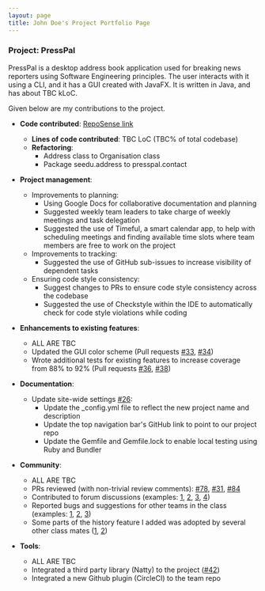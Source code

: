 ```yaml
---
layout: page
title: John Doe's Project Portfolio Page
---
```


### Project: PressPal

PressPal is a desktop address book application used for breaking news reporters using Software Engineering principles. The user interacts with it using a CLI, and it has a GUI created with JavaFX. It is written in Java, and has about TBC kLoC.

Given below are my contributions to the project.

* **Code contributed**: [RepoSense link]()
  * **Lines of code contributed**: TBC LoC (TBC% of total codebase)
  * **Refactoring**:
    * Address class to Organisation class
    * Package seedu.address to presspal.contact

* **Project management**:
    * Improvements to planning:
      * Using Google Docs for collaborative documentation and planning
      * Suggested weekly team leaders to take charge of weekly meetings and task delegation
      * Suggested the use of Timeful, a smart calendar app, to help with scheduling meetings and finding available time slots where team members are free to work on the project
    * Improvements to tracking:
      * Suggested the use of GitHub sub-issues to increase visibility of dependent tasks
    * Ensuring code style consistency:
      * Suggest changes to PRs to ensure code style consistency across the codebase
      * Suggested the use of Checkstyle within the IDE to automatically check for code style violations while coding

* **Enhancements to existing features**:
    * ALL ARE TBC
    * Updated the GUI color scheme (Pull requests [\#33](), [\#34]())
    * Wrote additional tests for existing features to increase coverage from 88% to 92% (Pull requests [\#36](), [\#38]())

* **Documentation**:
    * Update site-wide settings [\#26]():
        * Update the _config.yml file to reflect the new project name and description
        * Update the top navigation bar's GitHub link to point to our project repo
        * Update the Gemfile and Gemfile.lock to enable local testing using Ruby and Bundler

* **Community**:
    * ALL ARE TBC
    * PRs reviewed (with non-trivial review comments): [\#78](), [\#31](), [\#84]()
    * Contributed to forum discussions (examples: [1](), [2](), [3](), [4]())
    * Reported bugs and suggestions for other teams in the class (examples: [1](), [2](), [3]())
    * Some parts of the history feature I added was adopted by several other class mates ([1](), [2]())

* **Tools**:
    * ALL ARE TBC
    * Integrated a third party library (Natty) to the project ([\#42]())
    * Integrated a new Github plugin (CircleCI) to the team repo
